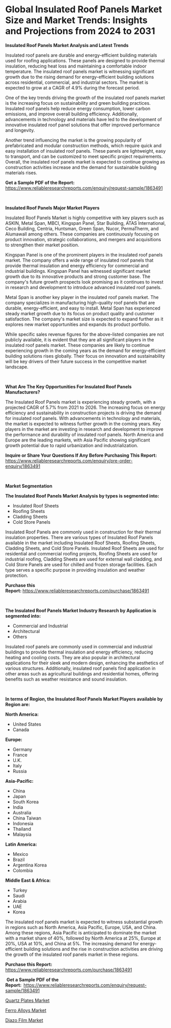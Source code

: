 <p><h1>Global Insulated Roof Panels Market Size and Market Trends: Insights and Projections from 2024 to 2031</h1></p><p><strong>Insulated Roof Panels Market Analysis and Latest Trends</strong></p>
<p><p>Insulated roof panels are durable and energy-efficient building materials used for roofing applications. These panels are designed to provide thermal insulation, reducing heat loss and maintaining a comfortable indoor temperature. The insulated roof panels market is witnessing significant growth due to the rising demand for energy-efficient building solutions across residential, commercial, and industrial sectors. The market is expected to grow at a CAGR of 4.9% during the forecast period.</p><p>One of the key trends driving the growth of the insulated roof panels market is the increasing focus on sustainability and green building practices. Insulated roof panels help reduce energy consumption, lower carbon emissions, and improve overall building efficiency. Additionally, advancements in technology and materials have led to the development of innovative insulated roof panel solutions that offer improved performance and longevity.</p><p>Another trend influencing the market is the growing popularity of prefabricated and modular construction methods, which require quick and easy installation of insulated roof panels. These panels are lightweight, easy to transport, and can be customized to meet specific project requirements. Overall, the insulated roof panels market is expected to continue growing as construction activities increase and the demand for sustainable building materials rises.</p></p>
<p><strong>Get a Sample PDF of the Report:&nbsp;</strong> <a href="https://www.reliableresearchreports.com/enquiry/request-sample/1863491">https://www.reliableresearchreports.com/enquiry/request-sample/1863491</a></p>
<p>&nbsp;</p>
<p><strong>Insulated Roof Panels Major Market Players</strong></p>
<p><p>Insulated Roof Panels Market is highly competitive with key players such as ASKIN, Metal Span, MBCI, Kingspan Panel, Star Building, ATAS International, Ceco Building, Centria, Huntsman, Green Span, Nucor, PermaTherm, and Alumawall among others. These companies are continuously focusing on product innovation, strategic collaborations, and mergers and acquisitions to strengthen their market position.</p><p>Kingspan Panel is one of the prominent players in the insulated roof panels market. The company offers a wide range of insulated roof panels that provide thermal insulation and energy efficiency for commercial and industrial buildings. Kingspan Panel has witnessed significant market growth due to its innovative products and strong customer base. The company's future growth prospects look promising as it continues to invest in research and development to introduce advanced insulated roof panels.</p><p>Metal Span is another key player in the insulated roof panels market. The company specializes in manufacturing high-quality roof panels that are durable, energy-efficient, and easy to install. Metal Span has experienced steady market growth due to its focus on product quality and customer satisfaction. The company's market size is expected to expand further as it explores new market opportunities and expands its product portfolio.</p><p>While specific sales revenue figures for the above-listed companies are not publicly available, it is evident that they are all significant players in the insulated roof panels market. These companies are likely to continue experiencing growth in the coming years as the demand for energy-efficient building solutions rises globally. Their focus on innovation and sustainability will be key drivers of their future success in the competitive market landscape.</p></p>
<p>&nbsp;</p>
<p><strong>What Are The Key Opportunities For Insulated Roof Panels Manufacturers?</strong></p>
<p><p>The Insulated Roof Panels market is experiencing steady growth, with a projected CAGR of 5.7% from 2021 to 2026. The increasing focus on energy efficiency and sustainability in construction projects is driving the demand for insulated roof panels. With advancements in technology and materials, the market is expected to witness further growth in the coming years. Key players in the market are investing in research and development to improve the performance and durability of insulated roof panels. North America and Europe are the leading markets, with Asia Pacific showing significant growth potential due to rapid urbanization and industrialization.</p></p>
<p><strong>Inquire or Share Your Questions If Any Before Purchasing This Report:</strong> <a href="https://www.reliableresearchreports.com/enquiry/pre-order-enquiry/1863491">https://www.reliableresearchreports.com/enquiry/pre-order-enquiry/1863491</a></p>
<p>&nbsp;</p>
<p><strong>Market Segmentation</strong></p>
<p><strong>The Insulated Roof Panels Market Analysis by types is segmented into:</strong></p>
<p><ul><li>Insulated Roof Sheets</li><li>Roofing Sheets</li><li>Cladding Sheets</li><li>Cold Store Panels</li></ul></p>
<p><p>Insulated Roof Panels are commonly used in construction for their thermal insulation properties. There are various types of Insulated Roof Panels available in the market including Insulated Roof Sheets, Roofing Sheets, Cladding Sheets, and Cold Store Panels. Insulated Roof Sheets are used for residential and commercial roofing projects, Roofing Sheets are used for industrial roofing, Cladding Sheets are used for external wall cladding, and Cold Store Panels are used for chilled and frozen storage facilities. Each type serves a specific purpose in providing insulation and weather protection.</p></p>
<p><strong>Purchase this Report:&nbsp;</strong><a href="https://www.reliableresearchreports.com/purchase/1863491">https://www.reliableresearchreports.com/purchase/1863491</a></p>
<p>&nbsp;</p>
<p><strong>The Insulated Roof Panels Market Industry Research by Application is segmented into:</strong></p>
<p><ul><li>Commercial and Industrial</li><li>Architectural</li><li>Others</li></ul></p>
<p><p>Insulated roof panels are commonly used in commercial and industrial buildings to provide thermal insulation and energy efficiency, reducing heating and cooling costs. They are also popular in architectural applications for their sleek and modern design, enhancing the aesthetics of various structures. Additionally, insulated roof panels find application in other areas such as agricultural buildings and residential homes, offering benefits such as weather resistance and sound insulation.</p></p>
<p>&nbsp;</p>
<p><strong>In terms of Region, the Insulated Roof Panels Market Players available by Region are:</strong></p>
<p>
    <p> <strong> North America: </strong>
        <ul>
            <li>United States</li>
            <li>Canada</li>
        </ul>
        </p> 
    <p> <strong> Europe: </strong>
        <ul>
            <li>Germany</li>
            <li>France</li>
            <li>U.K.</li>
            <li>Italy</li>
            <li>Russia</li>
        </ul>
        </p> 
    <p> <strong> Asia-Pacific: </strong>
        <ul>
            <li>China</li>
            <li>Japan</li>
            <li>South Korea</li>
            <li>India</li>
            <li>Australia</li>
            <li>China Taiwan</li>
            <li>Indonesia</li>
            <li>Thailand</li>
            <li>Malaysia</li>
        </ul>
        </p> 
    <p> <strong> Latin America: </strong>
        <ul>
            <li>Mexico</li>
            <li>Brazil</li>
            <li>Argentina Korea</li>
            <li>Colombia</li>
        </ul>
        </p> 
    <p> <strong> Middle East & Africa: </strong>
        <ul>
            <li>Turkey</li>
            <li>Saudi</li>
            <li>Arabia</li>
            <li>UAE</li>
            <li>Korea</li>
        </ul>
    </p>
    </p>
<p><p>The insulated roof panels market is expected to witness substantial growth in regions such as North America, Asia Pacific, Europe, USA, and China. Among these regions, Asia Pacific is anticipated to dominate the market with a market share of 40%, followed by North America at 25%, Europe at 20%, USA at 10%, and China at 5%. The increasing demand for energy-efficient building solutions and the rise in construction activities are driving the growth of the insulated roof panels market in these regions.</p></p>
<p><strong>Purchase this Report: </strong><a href="https://www.reliableresearchreports.com/purchase/1863491">https://www.reliableresearchreports.com/purchase/1863491</a></p>
<p>&nbsp;<strong>Get a Sample PDF of the Report:&nbsp;&nbsp;</strong><a href="https://www.reliableresearchreports.com/enquiry/request-sample/1863491">https://www.reliableresearchreports.com/enquiry/request-sample/1863491</a></p>
<p><strong></strong></p>
<p><p><a href="https://github.com/Glendatilghmankmgz0rbhwpy/Market-Research-Report-List-1/blob/main/quartz-plates-market.md">Quartz Plates Market</a></p><p><a href="https://github.com/juancolorado15/Market-Research-Report-List-1/blob/main/ferro-alloys-market.md">Ferro Alloys Market</a></p><p><a href="https://github.com/dx0328/Market-Research-Report-List-1/blob/main/diazo-film-market.md">Diazo Film Market</a></p></p>